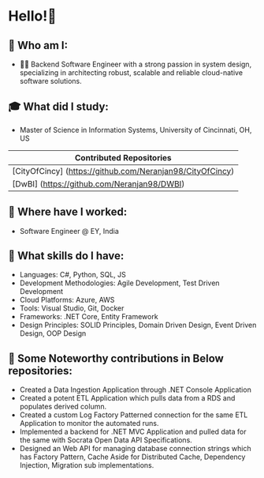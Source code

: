 # Hello!👋

## 🌟 Who am I:
- 👨‍💻 Backend Software Engineer with a strong passion in system design, specializing in architecting robust, scalable and reliable cloud-native software solutions.

## 🎓 What did I study:
- Master of Science in Information Systems, University of Cincinnati, OH, US

| Contributed Repositories | 
| ----------- |
| [CityOfCincy] (https://github.com/Neranjan98/CityOfCincy) |
| [DwBI] (https://github.com/Neranjan98/DWBI) |

## 💼 Where have I worked:
- Software Engineer @ EY, India

## 🚀 What skills do I have:
- Languages: C#, Python, SQL, JS
- Development Methodologies: Agile Development, Test Driven Development
- Cloud Platforms: Azure, AWS
- Tools: Visual Studio, Git, Docker
- Frameworks: .NET Core, Entity Framework
- Design Principles: SOLID Principles, Domain Driven Design, Event Driven Design, OOP Design

## 📝 Some Noteworthy contributions in Below repositories:
- Created a Data Ingestion Application through .NET Console Application
- Created a potent ETL Application which pulls data from a RDS and populates derived column.
- Created a custom Log Factory Patterned connection for the same ETL Application to monitor the automated runs.
- Implemented a backend for .NET MVC Application and pulled data for the same with Socrata Open Data API Specifications.
- Designed an Web API for managing database connection strings which has Factory Pattern, Cache Aside for Distributed Cache, Dependency Injection, Migration sub implementations. 
